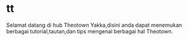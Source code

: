 # tt
Selamat datang di hub Theotown Yakka,disini anda dapat menemukan berbagai tutorial,tautan,dan tips mengenai berbagai hal Theotown. 
